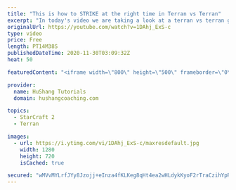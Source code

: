 ```yaml
---
title: "This is how to STRIKE at the right time in Terran vs Terran"
excerpt: "In today's video we are taking a look at a terran vs terran game I played that showcases some patience and how I like to calculate when it's the correct time to attack!  Coaching -------------------------------------------------------------------------- Website: https://www.hushangcoaching.com  Interested"
originalUrl: https://youtube.com/watch?v=1DAhj_ExS-c
type: video
price: Free
length: PT14M38S
publishedDateTime: 2020-11-30T03:09:32Z
heat: 50

featuredContent: "<iframe width=\"800\" height=\"500\" frameborder=\"0\" src=\"https://www.youtube.com/embed/1DAhj_ExS-c\" allow=\"accelerometer; autoplay; encrypted-media; gyroscope; picture-in-picture\" allowfullscreen></iframe>"

provider:
  name: HuShang Tutorials
  domain: hushangcoaching.com

topics:
  - StarCraft 2
  - Terran

images:
  - url: https://i.ytimg.com/vi/1DAhj_ExS-c/maxresdefault.jpg
    width: 1280
    height: 720
    isCached: true

secured: "wMVvMYLrfJYy8Jzojj+eInza4fKLKeg8qHt4ea2wHLdykKyoF2rTraCzihYpRXEYTX6ZFPHdVpUVHc//Z9U+5zWUsDmXc0L6WpbrqER5FYNDZ3p5ihX9d8NSzBvQJ5TVuORXlr69+hmF+E+XJ6U83cGk3jdipa7lPyZSmx3Q/QR7Fb69wizCNNkVhUtDvtF5LuVr36wGUqAsqJ373FwUKJVYh+tq1hj20IXOOe99A2MMu4QgI9mjHinnwk0MUEj4vWyE8F3ge6KMpTl1gIbLbY6Xyp/Nshv3/22sdLDonr38xuWkbmFHo/8JHlyRMW40mpHvMRWfHzjGG8OtnbPf+8QcLuFYW40CADxq5a2BKP9kL3QNYAjwTbcPeJfxlQcVsxX4JZuwcrx6Ve19kNEWbLnBDCxWRofiK1jIEov7n48=;w2y7HMrbbrb3Eo7xUeKy7Q=="
---
```



